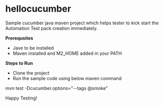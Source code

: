 # hellocucumber
Sample cucumber java maven project which helps tester to kick start the Automation Test pack creation immediately.

**Prerequsites**
* Jave to be installed
* Maven installed and M2_HOME added in your PATH

**Steps to Run**

* Clone the project
* Run the sample code using below maven command

mvn test -Dcucumber.options="--tags @smoke"

Happy Testing!

